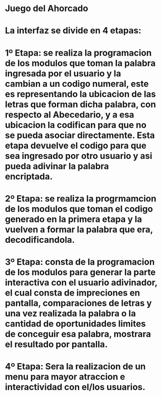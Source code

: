 # Juego del Ahorcado

# La interfaz se divide en 4 etapas:

# 1º Etapa: se realiza la programacion de los modulos que toman la palabra ingresada por el usuario y la cambian a un codigo numeral, este es representando la ubicacion de las letras que forman dicha palabra, con respecto al Abecedario, y a esa ubicacion la codifican para que no se pueda asociar directamente. Esta etapa devuelve el codigo para que sea ingresado por otro usuario y asi pueda adivinar la palabra encriptada.

# 2º Etapa: se realiza la progrmamcion de los modulos que toman el codigo generado en la primera etapa y la vuelven a formar la palabra que era,  decodificandola. 

# 3º Etapa: consta de la programacion de los modulos para generar la parte interactiva con el usuario adivinador, el cual consta de impreciones en pantalla, comparaciones de letras y una vez realizada la palabra o la cantidad de oportunidades limites de conceguir esa palabra, mostrara el resultado por pantalla.

# 4º Etapa: Sera la realizacion de un menu para mayor atraccion e interactividad con el/los usuarios.
